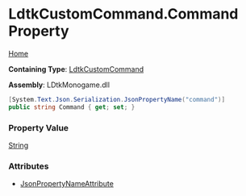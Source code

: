 # LdtkCustomCommand\.Command Property

[Home](../../../README.md)

**Containing Type**: [LdtkCustomCommand](../README.md)

**Assembly**: LDtkMonogame\.dll

```csharp
[System.Text.Json.Serialization.JsonPropertyName("command")]
public string Command { get; set; }
```

### Property Value

[String](https://docs.microsoft.com/en-us/dotnet/api/system.string)

### Attributes

* [JsonPropertyNameAttribute](https://docs.microsoft.com/en-us/dotnet/api/system.text.json.serialization.jsonpropertynameattribute)

